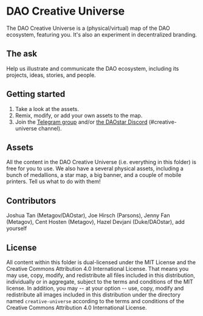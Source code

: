 # DAO Creative Universe
The DAO Creative Universe is a (physical/virtual) map of the DAO ecosystem, featuring you. It's also an experiment in decentralized branding.

## The ask
Help us illustrate and communicate the DAO ecosystem, including its projects, ideas, stories, and people.

## Getting started
1. Take a look at the assets.
2. Remix, modify, or add your own assets to the map.
3. Join the [Telegram group](https://t.me/+89zzaHLQZHo3MWVh) and/or [the DAOstar Discord](https://discord.gg/crEUNHEr68) (#creative-universe channel).

## Assets
All the content in the DAO Creative Universe (i.e. everything in this folder) is free for you to use. We also have a several physical assets, including a bunch of medallions, a star map, a big banner, and a couple of mobile printers. Tell us what to do with them!

## Contributors
Joshua Tan (Metagov/DAOstar), Joe Hirsch (Parsons), Jenny Fan (Metagov), Cent Hosten (Metagov), Hazel Devjani (Duke/DAOstar), add yourself

## License
All content within this folder is dual-licensed under the MIT License and the Creative Commons Attribution 4.0 International License. That means you may use, copy, modify, and redistribute all files included in this distribution, individually or in aggregate, subject to the terms and conditions of the MIT license. In addition, you may -- at your option -- use, copy, modify and redistribute all images included in this distribution under the directory named `creative-universe` according to the terms and conditions of the Creative Commons Attribution 4.0 International License.

